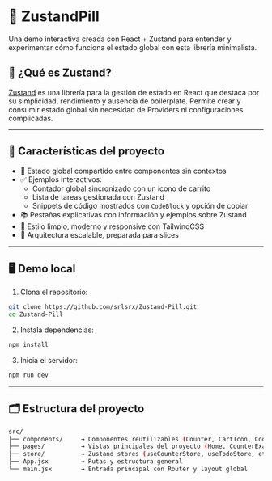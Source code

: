 # 🐻 ZustandPill

Una demo interactiva creada con React + Zustand para entender y experimentar cómo funciona el estado global con esta librería minimalista.

## 🚀 ¿Qué es Zustand?

[Zustand](https://github.com/pmndrs/zustand) es una librería para la gestión de estado en React que destaca por su simplicidad, rendimiento y ausencia de boilerplate. Permite crear y consumir estado global sin necesidad de Providers ni configuraciones complicadas.

---

## 🧩 Características del proyecto

- 🔄 Estado global compartido entre componentes sin contextos
- ✅ Ejemplos interactivos:
  - Contador global sincronizado con un icono de carrito
  - Lista de tareas gestionada con Zustand
  - Snippets de código mostrados con `CodeBlock` y opción de copiar
- 📚 Pestañas explicativas con información y ejemplos sobre Zustand
- 💅 Estilo limpio, moderno y responsive con TailwindCSS
- 🧠 Arquitectura escalable, preparada para slices

---

## 🖥️ Demo local

1. Clona el repositorio:

```bash
git clone https://github.com/srlsrx/Zustand-Pill.git
cd Zustand-Pill
```

2.	Instala dependencias:
   
```bash
npm install
```

3.	Inicia el servidor:

```bash
npm run dev
```

---

## 🗂️ Estructura del proyecto

```bash
src/
├── components/     → Componentes reutilizables (Counter, CartIcon, CodeBlock, Modals...)
├── pages/          → Vistas principales del proyecto (Home, CounterExample, TodoListPage...)
├── store/          → Zustand stores (useCounterStore, useTodoStore, etc.)
├── App.jsx         → Rutas y estructura general
└── main.jsx        → Entrada principal con Router y layout global
```


